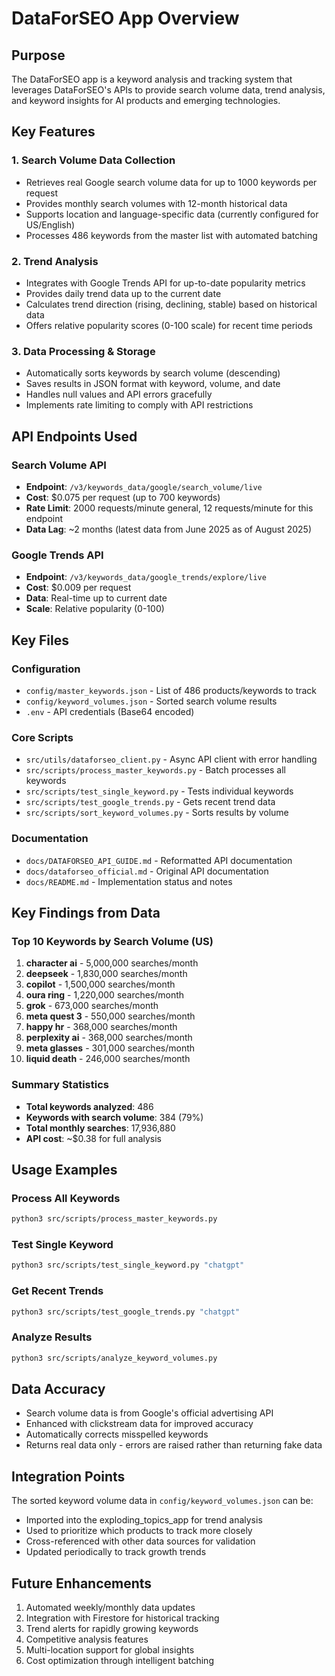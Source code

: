 # DataForSEO App Overview

## Purpose
The DataForSEO app is a keyword analysis and tracking system that leverages DataForSEO's APIs to provide search volume data, trend analysis, and keyword insights for AI products and emerging technologies.

## Key Features

### 1. Search Volume Data Collection
- Retrieves real Google search volume data for up to 1000 keywords per request
- Provides monthly search volumes with 12-month historical data
- Supports location and language-specific data (currently configured for US/English)
- Processes 486 keywords from the master list with automated batching

### 2. Trend Analysis
- Integrates with Google Trends API for up-to-date popularity metrics
- Provides daily trend data up to the current date
- Calculates trend direction (rising, declining, stable) based on historical data
- Offers relative popularity scores (0-100 scale) for recent time periods

### 3. Data Processing & Storage
- Automatically sorts keywords by search volume (descending)
- Saves results in JSON format with keyword, volume, and date
- Handles null values and API errors gracefully
- Implements rate limiting to comply with API restrictions

## API Endpoints Used

### Search Volume API
- **Endpoint**: `/v3/keywords_data/google/search_volume/live`
- **Cost**: $0.075 per request (up to 700 keywords)
- **Rate Limit**: 2000 requests/minute general, 12 requests/minute for this endpoint
- **Data Lag**: ~2 months (latest data from June 2025 as of August 2025)

### Google Trends API
- **Endpoint**: `/v3/keywords_data/google_trends/explore/live`
- **Cost**: $0.009 per request
- **Data**: Real-time up to current date
- **Scale**: Relative popularity (0-100)

## Key Files

### Configuration
- `config/master_keywords.json` - List of 486 products/keywords to track
- `config/keyword_volumes.json` - Sorted search volume results
- `.env` - API credentials (Base64 encoded)

### Core Scripts
- `src/utils/dataforseo_client.py` - Async API client with error handling
- `src/scripts/process_master_keywords.py` - Batch processes all keywords
- `src/scripts/test_single_keyword.py` - Tests individual keywords
- `src/scripts/test_google_trends.py` - Gets recent trend data
- `src/scripts/sort_keyword_volumes.py` - Sorts results by volume

### Documentation
- `docs/DATAFORSEO_API_GUIDE.md` - Reformatted API documentation
- `docs/dataforseo_official.md` - Original API documentation
- `docs/README.md` - Implementation status and notes

## Key Findings from Data

### Top 10 Keywords by Search Volume (US)
1. **character ai** - 5,000,000 searches/month
2. **deepseek** - 1,830,000 searches/month
3. **copilot** - 1,500,000 searches/month
4. **oura ring** - 1,220,000 searches/month
5. **grok** - 673,000 searches/month
6. **meta quest 3** - 550,000 searches/month
7. **happy hr** - 368,000 searches/month
8. **perplexity ai** - 368,000 searches/month
9. **meta glasses** - 301,000 searches/month
10. **liquid death** - 246,000 searches/month

### Summary Statistics
- **Total keywords analyzed**: 486
- **Keywords with search volume**: 384 (79%)
- **Total monthly searches**: 17,936,880
- **API cost**: ~$0.38 for full analysis

## Usage Examples

### Process All Keywords
```bash
python3 src/scripts/process_master_keywords.py
```

### Test Single Keyword
```bash
python3 src/scripts/test_single_keyword.py "chatgpt"
```

### Get Recent Trends
```bash
python3 src/scripts/test_google_trends.py "chatgpt"
```

### Analyze Results
```bash
python3 src/scripts/analyze_keyword_volumes.py
```

## Data Accuracy
- Search volume data is from Google's official advertising API
- Enhanced with clickstream data for improved accuracy
- Automatically corrects misspelled keywords
- Returns real data only - errors are raised rather than returning fake data

## Integration Points
The sorted keyword volume data in `config/keyword_volumes.json` can be:
- Imported into the exploding_topics_app for trend analysis
- Used to prioritize which products to track more closely
- Cross-referenced with other data sources for validation
- Updated periodically to track growth trends

## Future Enhancements
1. Automated weekly/monthly data updates
2. Integration with Firestore for historical tracking
3. Trend alerts for rapidly growing keywords
4. Competitive analysis features
5. Multi-location support for global insights
6. Cost optimization through intelligent batching